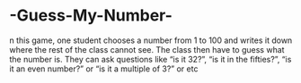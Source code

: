 # -Guess-My-Number-
n this game, one student chooses a number from 1 to 100 and writes it down where the rest of the class cannot see. The class then have to guess what the number is. They can ask questions like “is it 32?”, “is it in the fifties?”, “is it an even number?” or “is it a multiple of 3?” or etc 
